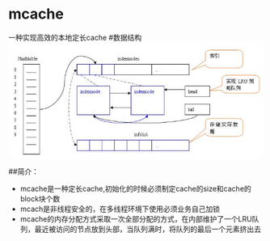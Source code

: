# mcache
一种实现高效的本地定长cache
#数据结构
![原理图](https://github.com/whutbd/mcache/blob/master/mcache.jpg)


##简介：
* mcache是一种定长cache,初始化的时候必须制定cache的size和cache的block块个数
* mcach是非线程安全的，在多线程环境下使用必须业务自己加锁
* mcache的内存分配方式采取一次全部分配的方式，在内部维护了一个LRU队列，最近被访问的节点放到头部，当队列满时，将队列的最后一个元素挤出去
